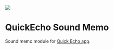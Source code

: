 <img src="https://codebuild.ap-northeast-1.amazonaws.com/badges?uuid=eyJlbmNyeXB0ZWREYXRhIjoiZTJSY2ZOZjNsNmZEU05MSWFScHlQRmFIZ0VhcUg4RGZodDFoblczeTNhSitIVE5zcDdBeFJGa3ZGdXBnaXU3WVJGbEdqd3ZxQ1Z3RnFEOVFWL2cvbUxRPSIsIml2UGFyYW1ldGVyU3BlYyI6IkNGQ1Nxd3JEWE1pOTVFNzAiLCJtYXRlcmlhbFNldFNlcmlhbCI6MX0%3D&branch=master">

# QuickEcho Sound Memo

Sound memo module for [Quick Echo app](https://github.com/tfandkusu/quickecho).
